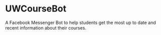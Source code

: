# UWCourseBot
A Facebook Messenger Bot to help students get the most up to date and recent information about their courses. 
